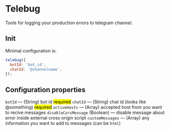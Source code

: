 # Telebug

Tools for logging your production errors to telegram channel.

## Init

Minimal configuration is:

```js
telebug({
  botId: 'bot_id',
  chatId: '@channelname',
});
```

## Configuration properties

`botId` — (String) bot id <mark>required</mark>
`chatId` — (String) chat id (looks like @something) <mark>required</mark>
`activeHosts` — (Array<string>) accepted host from you want to recive messages
`disableCorsMessage` (Boolean) — disable message about error inside external cross origin script
`customMessages` — (Array<string>) any information you want to add to messages (can be `html`)
